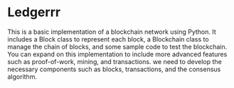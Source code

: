 # Ledgerrr
This is a basic implementation of a blockchain network using Python. It includes a Block class to represent each block, a Blockchain class to manage the chain of blocks, and some sample code to test the blockchain. You can expand on this implementation to include more advanced features such as proof-of-work, mining, and transactions. we need to develop the necessary components such as blocks, transactions, and the consensus algorithm.
